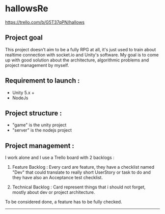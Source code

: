# hallowsRe

https://trello.com/b/G5T37qPN/hallows

## Project goal

This project doesn't aim to be a fully RPG at all, it's just used to train about realtime connection with socket.io
and Unity's software.
My goal is to come up with good solution about the architecture, algorithmic problems and project management by myself.

## Requirement to launch :

- Unity 5.x +
- NodeJs

## Project structure :

- "game" is the unity project
- "server" is the nodejs project

## Project management :

I work alone and I use a Trello board with 2 backlogs :

1. Feature Backlog :
   Every card are feature, they have a checklist named "Dev" that could translate to really short UserStory or task to do and they have also an Acceptance test checklist.

2. Technical Backlog :
   Card represent things that i should not forget, mostly about dev or project architecture.

To be considered done, a feature has to be fully checked.

---

